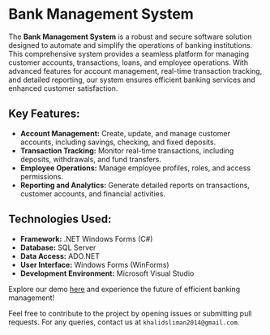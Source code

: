 # Bank Management System

The **Bank Management System** is a robust and secure software solution designed to automate and simplify the operations of banking institutions. This comprehensive system provides a seamless platform for managing customer accounts, transactions, loans, and employee operations. With advanced features for account management, real-time transaction tracking, and detailed reporting, our system ensures efficient banking services and enhanced customer satisfaction.

## Key Features:
- **Account Management:** Create, update, and manage customer accounts, including savings, checking, and fixed deposits.
- **Transaction Tracking:** Monitor real-time transactions, including deposits, withdrawals, and fund transfers.
- **Employee Operations:** Manage employee profiles, roles, and access permissions.
- **Reporting and Analytics:** Generate detailed reports on transactions, customer accounts, and financial activities.

## Technologies Used:

- **Framework:** .NET Windows Forms (C#)
- **Database:** SQL Server
- **Data Access:** ADO.NET
- **User Interface:** Windows Forms (WinForms)
- **Development Environment:** Microsoft Visual Studio

Explore our demo [here](https://drive.google.com/file/d/1jB30H2GB2B-8D1w47FfBQ6jF6D7jL6XI/view?usp=sharing) and experience the future of efficient banking management!

Feel free to contribute to the project by opening issues or submitting pull requests. For any queries, contact us at `khalidsliman2014@gmail.com`.
